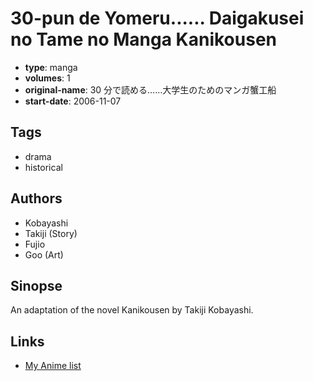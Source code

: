 # 30-pun de Yomeru...... Daigakusei no Tame no Manga Kanikousen

-   **type**: manga
-   **volumes**: 1
-   **original-name**: 30 分で読める……大学生のためのマンガ蟹工船
-   **start-date**: 2006-11-07

## Tags

-   drama
-   historical

## Authors

-   Kobayashi
-   Takiji (Story)
-   Fujio
-   Goo (Art)

## Sinopse

An adaptation of the novel Kanikousen by Takiji Kobayashi.

## Links

-   [My Anime list](https://myanimelist.net/manga/101227/30-pun_de_Yomeru_Daigakusei_no_Tame_no_Manga_Kanikousen)
